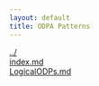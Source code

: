 ```yaml
---
layout: default
title: ODPA Patterns
---
```

  
[../](../)  
[index.md](./index.md)  
[LogicalODPs.md](./LogicalODPs.md)  
